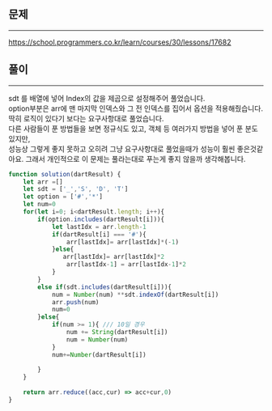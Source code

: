 ## 문제
----
https://school.programmers.co.kr/learn/courses/30/lessons/17682

## 풀이
---
sdt 를 배열에 넣어 Index의 값을 제곱으로 설정해주어 풀었습니다.<br/>
option부분은 arr에 맨 마지막 인덱스와 그 전 인덱스를 집어서 옵션을 적용해줬습니다.<br/>
딱히 로직이 있다기 보다는 요구사항대로 풀었습니다.<br/>
다른 사람들이 푼 방법들을 보면 정규식도 있고, 객체 등 여러가지 방법을 넣어 푼 분도 있지만,<br/>
성능상 그렇게  좋지 못하고 오히려 그냥 요구사항대로 풀었을때가 성능이 훨씬 좋은것같아요. 그래서 개인적으로 이 문제는 풀라는대로 푸는게 좋지 않을까 생각해봅니다.
```jsx
function solution(dartResult) {
    let arr =[]
    let sdt = ['_','S', 'D', 'T']
    let option = ['#','*']
    let num=0
    for(let i=0; i<dartResult.length; i++){
        if(option.includes(dartResult[i])){
            let lastIdx = arr.length-1
            if(dartResult[i] === '#'){
                arr[lastIdx]= arr[lastIdx]*(-1)    
            }else{
               arr[lastIdx]= arr[lastIdx]*2    
                arr[lastIdx-1] = arr[lastIdx-1]*2
            }
        }
        else if(sdt.includes(dartResult[i])){
            num = Number(num) **sdt.indexOf(dartResult[i])
            arr.push(num)
            num=0
        }else{
            if(num >= 1){ /// 10일 경우
                num += String(dartResult[i])
                num = Number(num)
            }
            num+=Number(dartResult[i])
           
        }
    }
    
    return arr.reduce((acc,cur) => acc+cur,0)
}
```
